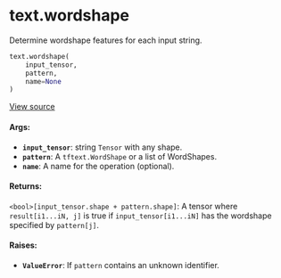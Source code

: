 <div itemscope itemtype="http://developers.google.com/ReferenceObject">
<meta itemprop="name" content="text.wordshape" />
<meta itemprop="path" content="Stable" />
</div>

# text.wordshape

Determine wordshape features for each input string.

``` python
text.wordshape(
    input_tensor,
    pattern,
    name=None
)
```

<a target="_blank" href=https://github.com/tensorflow/text/tree/master/tensorflow_text/python/ops/wordshape_ops.py>View
source</a>

<!-- Placeholder for "Used in" -->

#### Args:

*   <b>`input_tensor`</b>: string `Tensor` with any shape.
*   <b>`pattern`</b>: A `tftext.WordShape` or a list of WordShapes.
*   <b>`name`</b>: A name for the operation (optional).

#### Returns:

`<bool>[input_tensor.shape + pattern.shape]`: A tensor where
  `result[i1...iN, j]` is true if `input_tensor[i1...iN]` has the wordshape
  specified by `pattern[j]`.

#### Raises:

* <b>`ValueError`</b>: If `pattern` contains an unknown identifier.